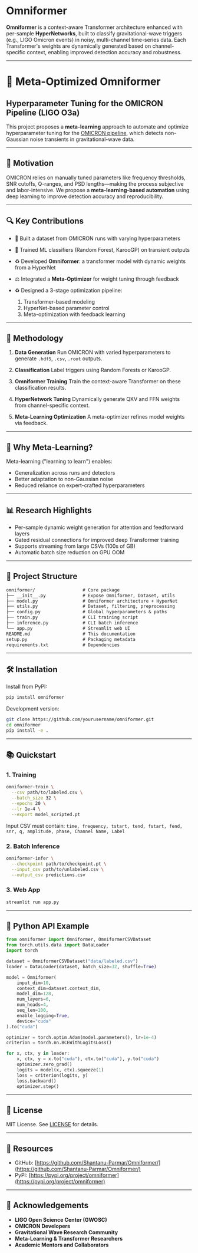 # Omniformer

**Omniformer** is a context-aware Transformer architecture enhanced with per-sample **HyperNetworks**, built to classify gravitational-wave triggers (e.g., LIGO Omicron events) in noisy, multi-channel time-series data. Each Transformer's weights are dynamically generated based on channel-specific context, enabling improved detection accuracy and robustness.

---

# 🧠 Meta-Optimized Omniformer

## Hyperparameter Tuning for the OMICRON Pipeline (LIGO O3a)

This project proposes a **meta-learning** approach to automate and optimize hyperparameter tuning for the [OMICRON pipeline](https://gw-openscience.org/omicron/), which detects non-Gaussian noise transients in gravitational-wave data.

---

## 🚀 Motivation

OMICRON relies on manually tuned parameters like frequency thresholds, SNR cutoffs, Q-ranges, and PSD lengths—making the process subjective and labor-intensive.
We propose a **meta-learning-based automation** using deep learning to improve detection accuracy and reproducibility.

---

## 🔍 Key Contributions

* 📁 Built a dataset from OMICRON runs with varying hyperparameters
* 🧠 Trained ML classifiers (Random Forest, KarooGP) on transient outputs
* ♻️ Developed **Omniformer**: a transformer model with dynamic weights from a HyperNet
* ⚖️ Integrated a **Meta-Optimizer** for weight tuning through feedback
* ♻️ Designed a 3-stage optimization pipeline:

  1. Transformer-based modeling
  2. HyperNet-based parameter control
  3. Meta-optimization with feedback learning

---

## 🧪 Methodology

1. **Data Generation**
   Run OMICRON with varied hyperparameters to generate `.hdf5`, `.csv`, `.root` outputs.

2. **Classification**
   Label triggers using Random Forests or KarooGP.

3. **Omniformer Training**
   Train the context-aware Transformer on these classification results.

4. **HyperNetwork Tuning**
   Dynamically generate QKV and FFN weights from channel-specific context.

5. **Meta-Learning Optimization**
   A meta-optimizer refines model weights via feedback.

---

## 🤖 Why Meta-Learning?

Meta-learning ("learning to learn") enables:

* Generalization across runs and detectors
* Better adaptation to non-Gaussian noise
* Reduced reliance on expert-crafted hyperparameters

---

## 📊 Research Highlights

* Per-sample dynamic weight generation for attention and feedforward layers
* Gated residual connections for improved deep Transformer training
* Supports streaming from large CSVs (100s of GB)
* Automatic batch size reduction on GPU OOM

---

## 📄 Project Structure

```txt
omniformer/                  # Core package
├── __init__.py              # Expose Omniformer, Dataset, utils
├── model.py                 # Omniformer architecture + HyperNet
├── utils.py                 # Dataset, filtering, preprocessing
├── config.py                # Global hyperparameters & paths
├── train.py                 # CLI training script
├── inference.py             # CLI batch inference
└── app.py                   # Streamlit web UI
README.md                    # This documentation
setup.py                     # Packaging metadata
requirements.txt             # Dependencies
```

---

## 🛠️ Installation

Install from PyPI:

```bash
pip install omniformer
```

Development version:

```bash
git clone https://github.com/yourusername/omniformer.git
cd omniformer
pip install -e .
```

---

## 📚 Quickstart

### 1. Training

```bash
omniformer-train \
  --csv path/to/labeled.csv \
  --batch_size 32 \
  --epochs 20 \
  --lr 1e-4 \
  --export model_scripted.pt
```

Input CSV must contain: `time, frequency, tstart, tend, fstart, fend, snr, q, amplitude, phase, Channel Name, Label`

### 2. Batch Inference

```bash
omniformer-infer \
  --checkpoint path/to/checkpoint.pt \
  --input_csv path/to/unlabeled.csv \
  --output_csv predictions.csv
```

### 3. Web App

```bash
streamlit run app.py
```

---

## 📲 Python API Example

```python
from omniformer import Omniformer, OmniformerCSVDataset
from torch.utils.data import DataLoader
import torch

dataset = OmniformerCSVDataset("data/labeled.csv")
loader = DataLoader(dataset, batch_size=32, shuffle=True)

model = Omniformer(
    input_dim=10,
    context_dim=dataset.context_dim,
    model_dim=128,
    num_layers=6,
    num_heads=4,
    seq_len=100,
    enable_logging=True,
    device="cuda"
).to("cuda")

optimizer = torch.optim.Adam(model.parameters(), lr=1e-4)
criterion = torch.nn.BCEWithLogitsLoss()

for x, ctx, y in loader:
    x, ctx, y = x.to("cuda"), ctx.to("cuda"), y.to("cuda")
    optimizer.zero_grad()
    logits = model(x, ctx).squeeze(1)
    loss = criterion(logits, y)
    loss.backward()
    optimizer.step()
```
---

## 📅 License

MIT License. See [LICENSE](LICENSE) for details.

---

## 🔗 Resources

* GitHub: [https://github.com/Shantanu-Parmar/Omniformer/](https://github.com/Shantanu-Parmar/Omniformer/)
* PyPI: [https://pypi.org/project/omniformer](https://pypi.org/project/omniformer)

---

## 🙏 Acknowledgements

* **LIGO Open Science Center (GWOSC)**
* **OMICRON Developers**
* **Gravitational Wave Research Community**
* **Meta-Learning & Transformer Researchers**
* **Academic Mentors and Collaborators**
